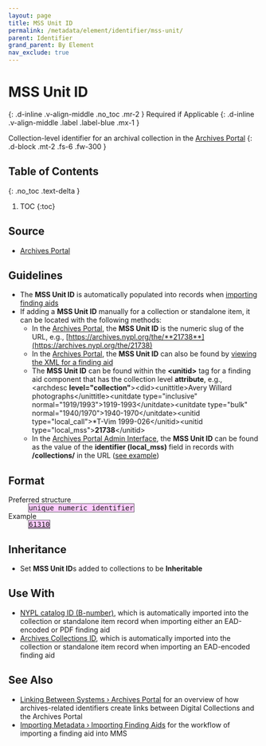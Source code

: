 ```yaml
---
layout: page
title: MSS Unit ID
permalink: /metadata/element/identifier/mss-unit/
parent: Identifier
grand_parent: By Element
nav_exclude: true
---
```


# MSS Unit ID
{: .d-inline .v-align-middle .no_toc .mr-2 }
Required if Applicable
{: .d-inline .v-align-middle .label .label-blue .mx-1 }

Collection-level identifier for an archival collection in the [Archives Portal](/metadata-documentation/resources/glossary/#archives-portal)
{: .d-block .mt-2 .fs-6 .fw-300 }

## Table of Contents
{: .no_toc .text-delta }

1. TOC
{:toc}

## Source
- [Archives Portal](/metadata-documentation/resources/glossary/#archives-portal)

## Guidelines
- The **MSS Unit ID** is automatically populated into records when [importing finding aids](/metadata-documentation/workflows/importing/finding-aids/)
- If adding a **MSS Unit ID** manually for a collection or standalone item, it can be located with the following methods:
    - In the [Archives Portal](/metadata-documentation/resources/glossary/#archives-portal), the **MSS Unit ID** is the numeric slug of the URL, e.g., [https://archives.nypl.org/the/**21738**](https://archives.nypl.org/the/21738)
    - In the [Archives Portal](/metadata-documentation/resources/glossary/#archives-portal), the **MSS Unit ID** can also be found by [viewing the XML for a finding aid](/metadata-documentation/resources/tips-tricks/#view-xml-in-archives-portal)
    - The **MSS Unit ID** can be found within the **&lt;unitid&gt;** tag for a finding aid component that has the collection level **attribute**, e.g., &lt;archdesc **level=&quot;collection&quot;**&gt;&lt;did&gt;&lt;unittitle&gt;Avery Willard photographs&lt;/unittitle&gt;&lt;unitdate type=&quot;inclusive&quot; normal=&quot;1919/1993&quot;&gt;1919-1993&lt;/unitdate&gt;&lt;unitdate type=&quot;bulk&quot; normal=&quot;1940/1970&quot;&gt;1940-1970&lt;/unitdate&gt;&lt;unitid type=&quot;local_call&quot;&gt;*T-Vim 1999-026&lt;/unitid&gt;&lt;unitid type=&quot;local_mss&quot;&gt;**21738**&lt;/unitid&gt;
    - In the [Archives Portal Admin Interface](/metadata-documentation/resources/glossary/#archives-portal-admin-interface), the **MSS Unit ID** can be found as the value of the **identifier (local_mss)** field in records with **/collections/** in the URL ([see example](https://archives.nypl.org/admin/collections/582#:~:text=identifier%20(local_mss),21738))

## Format

<dl>
<dt>Preferred structure</dt>
<dd><tt><span style="background: #ffccff; border: 1px solid #5c5962;">unique numeric identifier</span></tt></dd>
<dt>Example</dt>
<dd><a href="https://metadata.nypl.org/collection/61310?section=desc_md#:~:text=Identifier-,local_mss%3A%2021738,-Identifier"><tt><span style="background: #ffccff; border: 1px solid #5c5962;">61310</span></tt></a></dd>
</dl>

## Inheritance
- Set **MSS Unit ID**s added to collections to be **Inheritable**

## Use With
- [NYPL catalog ID (B-number)](/metadata-documentation/metadata/element/identifier/bnumber/), which is automatically imported into the collection or standalone item record when importing either an EAD-encoded or PDF finding aid
- [Archives Collections ID](/metadata-documentation/metadata/element/identifier/archives-collections/), which is automatically imported into the collection or standalone item record when importing an EAD-encoded finding aid

## See Also
- [Linking Between Systems › Archives Portal](/metadata-documentation/workflows/linking/#archives-portal) for an overview of how archives-related identifiers create links between Digital Collections and the Archives Portal
- [Importing Metadata › Importing Finding Aids](/metadata-documentation/workflows/importing/finding-aids/) for the workflow of importing a finding aid into MMS

